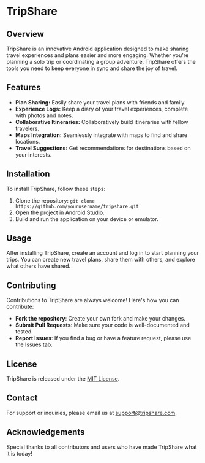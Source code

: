 # TripShare

## Overview
TripShare is an innovative Android application designed to make sharing travel experiences and plans easier and more engaging. Whether you're planning a solo trip or coordinating a group adventure, TripShare offers the tools you need to keep everyone in sync and share the joy of travel.

## Features
- **Plan Sharing:** Easily share your travel plans with friends and family.
- **Experience Logs:** Keep a diary of your travel experiences, complete with photos and notes.
- **Collaborative Itineraries:** Collaboratively build itineraries with fellow travelers.
- **Maps Integration:** Seamlessly integrate with maps to find and share locations.
- **Travel Suggestions:** Get recommendations for destinations based on your interests.

## Installation
To install TripShare, follow these steps:
1. Clone the repository: `git clone https://github.com/yourusername/tripshare.git`
2. Open the project in Android Studio.
3. Build and run the application on your device or emulator.

## Usage
After installing TripShare, create an account and log in to start planning your trips. You can create new travel plans, share them with others, and explore what others have shared.

## Contributing
Contributions to TripShare are always welcome! Here's how you can contribute:
- **Fork the repository**: Create your own fork and make your changes.
- **Submit Pull Requests**: Make sure your code is well-documented and tested.
- **Report Issues**: If you find a bug or have a feature request, please use the Issues tab.

## License
TripShare is released under the [MIT License](LICENSE).

## Contact
For support or inquiries, please email us at [support@tripshare.com](mailto:support@tripshare.com).

## Acknowledgements
Special thanks to all contributors and users who have made TripShare what it is today!
